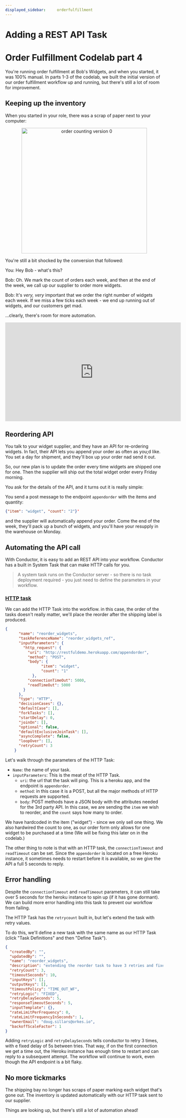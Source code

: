 ```yaml
---
displayed_sidebar:     orderfulfillment
---
```

# Adding a REST API Task
# Order Fulfillment Codelab part 4

You're running order fulfillment at Bob's Widgets, and when you started, it was 100% manual.  In parts 1-3 of the codelab, we built the initial version of our order fulfillment workflow up and running, but there's still a lot of room for improvement.

## Keeping up the inventory

When you started in your role, there was a scrap of paper next to your computer:

<p align="center"><img src="/content/img/codelab/of4_orders.jpg" alt="order counting version 0" width="400" style={{paddingBottom: 40, paddingTop: 40}} /></p>

You're still a bit shocked by the conversion that followed:

You: Hey Bob - what's this?

Bob: Oh. We mark the count of orders each week, and then at the end of the week, we call up our supplier to order more widgets.

Bob: It's *very, very* important that we order the right number of widgets each week.  If we miss a few ticks each week - we end up running out of widgets, and our customers get mad.

...clearly, there's room for more automation.


<p align="center"><iframe width="560" height="315" src="https://www.youtube.com/embed/vFpBDmId8KU" title="YouTube video player" frameborder="0" allow="accelerometer; autoplay; clipboard-write; encrypted-media; gyroscope; picture-in-picture" allowfullscreen></iframe></p>

## Reordering API

You talk to your widget supplier, and they have an API for re-ordering widgets.  In fact, their API lets you append your order as often as you;d like.  You set a day for shipment, and they'll box up your order nad send it out.  

So, our new plan is to update the order every time widgets are shipped one for one.  Then the supplier will ship out the total widget order every Friday morning.

You ask for the details of the API, and it turns out it is really simple:

You send a post message to the endpoint ```appendorder``` with the items and quantity:

```json
{"item": "widget", "count": "2"}'
```

and the supplier will automatically append your order.  Come the end of the week, they'll pack up a bunch of widgets, and you'll have your resupply in the warehouse on Monday.

## Automating the API call

With Conductor, it is easy to add an REST API into your workflow.  Conductor has a built in System Task that can make HTTP calls for you.  

> A system task runs on the Conductor server - so there is no task deployment required - you just need to define the parameters in your workflow.

### [HTTP task](https://orkes.io/content/docs/reference-docs/system-tasks/http-task) 

We can add the HTTP Task into the workflow.  in this case, the order of the tasks doesn't really matter, we'll place the reorder after the shipping label is produced.

```JSON
{
      "name": "reorder_widgets",
      "taskReferenceName": "reorder_widgets_ref",
      "inputParameters": {
        "http_request": {
          "uri": "http://restfuldemo.herokuapp.com/appendorder",
          "method": "POST",
          "body": {
                "item": "widget",
                "count": "1"
            },
          "connectionTimeOut": 5000,
          "readTimeOut": 5000
        }
      },
      "type": "HTTP",
      "decisionCases": {},
      "defaultCase": [],
      "forkTasks": [],
      "startDelay": 0,
      "joinOn": [],
      "optional": false,
      "defaultExclusiveJoinTask": [],
      "asyncComplete": false,
      "loopOver": [],
      "retryCount": 3
    }
```
Let's walk through the parameters of the HTTP Task:

* ```Name```: the name of your task.
* ```inputParameters```: This is the meat of the HTTP Task.
  * ```uri```: the url that the task will ping.  This is a heroku app, and the endpoint is ```appendorder```.
  * ```method```: in this case it is a POST, but all the major methods of HTTP requests are supported.
  * ```body```: POST methods have a JSON body with the attributes needed for the 3rd party API.  In this case, we are sending the ```item``` we wish to reorder, and the ```count``` says how many to order.

We have hardcoded in the item ("widget") - since we only sell one thing.  We also hardwired the count to one, as our order form only allows for one widget to be purchased at a time (We will be fixing this later on in the codelab.)

The other thing to note is that with an HTTP task, the ```connectionTimeout``` and ```readTimeout``` can be set. Since the ```appendorder``` is located on a free Heroku instance, it sometimes needs to restart before it is available, so we give the API a full 5 seconds to reply.

## Error handling

Despite the ```connectionTimeout``` and ```readTimeout``` parameters, it can still take over 5 seconds for the heroku instance to spin up (if it has gone dormant).  We can build more error handling into this task to prevent our workflow from failing.

The HTTP Task has the ```retrycount``` built in, but let's extend the task with retry values.

To do this, we'll define a new task with the same name as our HTTP Task (click "Task Definitions"  and then "Define Task").

```JSON
{
  "createdBy": "",
  "updatedBy": "",
  "name": "reorder_widgets",
  "description": "extending the reorder task to have 3 retries and fixed delay",
  "retryCount": 3,
  "timeoutSeconds": 10,
  "inputKeys": [],
  "outputKeys": [],
  "timeoutPolicy": "TIME_OUT_WF",
  "retryLogic": "FIXED",
  "retryDelaySeconds": 5,
  "responseTimeoutSeconds": 5,
  "inputTemplate": {},
  "rateLimitPerFrequency": 0,
  "rateLimitFrequencyInSeconds": 1,
  "ownerEmail": "doug.sillars@orkes.io",
  "backoffScaleFactor": 1
}
```

Adding ```retryLogic``` and ```retryDelaySeconds``` tells conductor to retry 3 times, with e fixed delay of 5s between tries.  That way, if on the first connection we get a time out, the Heroku instance has enough time to restart and can reply to a subsequent attempt.  The workflow will continue to work, even though the API endpoint is a bit flaky.

## No more tickmarks

The shipping bay no longer has scraps of paper marking each widget that's gone out.  The inventory is updated automatically with our HTTP task sent to our supplier.

Things are looking up, but there's still a lot of automation ahead!

